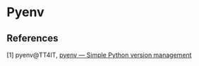 # Pyenv

## References

[1] pyenv@TT4IT, [pyenv — Simple Python version management](http://tt4it.com/resources/discuss/1450/)

